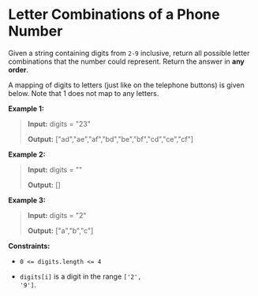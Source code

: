 # Letter Combinations of a Phone Number

Given a string containing digits from <code>2-9</code> inclusive, return all possible letter combinations that the number could represent. Return the answer in **any order**.

A mapping of digits to letters (just like on the telephone buttons) is given below. Note that 1 does not map to any letters.


**Example 1:**
>
> **Input:** digits = "23"
>
> **Output:** ["ad","ae","af","bd","be","bf","cd","ce","cf"]

**Example 2:**
>
> **Input:** digits = ""
>
> **Output:** []

**Example 3:**
>
> **Input:** digits = "2"
>
> **Output:** ["a","b","c"]


**Constraints:**

- <code>0 &lt;= digits.length &lt;= 4</code>

- <code>digits[i]</code> is a digit in the range <code>['2', '9']</code>.
